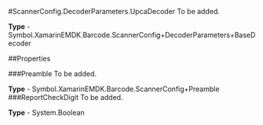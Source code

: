 #ScannerConfig.DecoderParameters.UpcaDecoder
To be added.

**Type** - Symbol.XamarinEMDK.Barcode.ScannerConfig+DecoderParameters+BaseDecoder

##Properties

###Preamble
To be added.

**Type** - Symbol.XamarinEMDK.Barcode.ScannerConfig+Preamble
###ReportCheckDigit
To be added.

**Type** - System.Boolean


